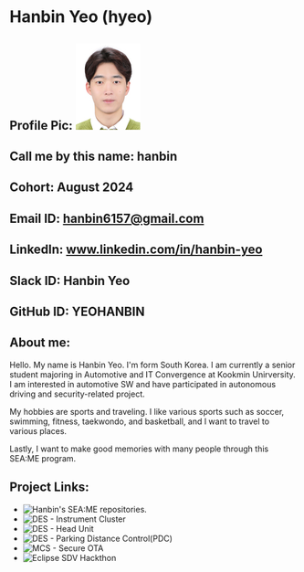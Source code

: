 # Hanbin Yeo (hyeo)
## Profile Pic: ![My Photo](photo_hanbin.jpg)
## Call me by this name: hanbin
## Cohort: August 2024
## Email ID: hanbin6157@gmail.com
## LinkedIn: www.linkedin.com/in/hanbin-yeo
## Slack ID: Hanbin Yeo
## GitHub ID: YEOHANBIN
## About me: 
Hello. My name is Hanbin Yeo. I'm form South Korea. I am currently a senior student majoring in Automotive and IT Convergence at Kookmin Unirversity. I am interested in automotive SW and have participated in autonomous driving and security-related project.

My hobbies are sports and traveling. I like various sports such as soccer, swimming, fitness, taekwondo, and basketball, and I want to travel to various places.

Lastly, I want to make good memories with many people through this SEA:ME program.
## Project Links:
- ![Hanbin's SEA:ME repositories.](https://github.com/YEOHANBIN/SEA-ME-Students.git)
- ![DES - Instrument Cluster](https://github.com/Instrument-Cluster-Team7/DES_Instrument-Cluster-Team7.git)
- ![DES - Head Unit](https://github.com/Head-Unit-Team1/Head-Unit-Team1.git)
- ![DES - Parking Distance Control(PDC)](https://github.com/PDC-Team1/PDC_main.git)
- ![MCS - Secure OTA](https://github.com/MCS-OTA/OTA_main.git)
- ![Eclipse SDV Hackthon](https://github.com/Eclipse-SDV-Hackathon-Chapter-Two-APT/APT.git)

